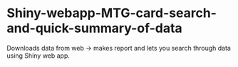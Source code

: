 # Shiny-webapp-MTG-card-search-and-quick-summary-of-data

Downloads data from web -> makes report and lets you search through data using Shiny web app.
